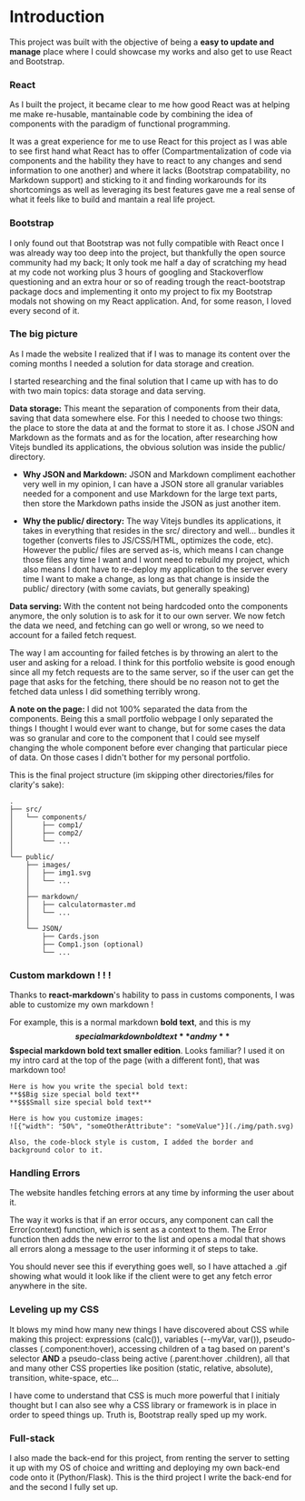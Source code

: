 # Introduction

This project was built with the objective of being a **easy to update and manage** place where I could showcase my works and also get to use React and Bootstrap.

### React
As I built the project, it became clear to me how good React was at helping me make re-husable, mantainable code by combining the idea of components with the paradigm of functional programming.

It was a great experience for me to use React for this project as I was able to see first hand what React has to offer (Compartmentalization of code via components and the hability they have to react to any changes and send information to one another) and where it lacks (Bootstrap compatability, no Markdown support) and sticking to it and finding workarounds for its shortcomings as well as leveraging its best features gave me a real sense of what it feels like to build and mantain a real life project.

### Bootstrap
I only found out that Bootstrap was not fully compatible with React once I was already way too deep into the project, but thankfully the open source community had my back; It only took me half a day of scratching my head at my code not working plus 3 hours of googling and Stackoverflow questioning and an extra hour or so of reading trough the react-bootstrap package docs and implementing it onto my project to fix my Bootstrap modals not showing on my React application. And, for some reason, I loved every second of it.

### The big picture
As I made the website I realized that if I was to manage its content over the coming months I needed a solution for data storage and creation.

I started researching and the final solution that I came up with has to do with two main topics: data storage and data serving.

**Data storage:** This meant the separation of components from their data, saving that data somewhere else. For this I needed to choose two things: the place to store the data at and the format to store it as. I chose JSON and Markdown as the formats and as for the location, after researching how Vitejs bundled its applications, the obvious solution was inside the public/ directory.

- **Why JSON and Markdown:** JSON and Markdown compliment eachother very well in my opinion, I can have a JSON store all granular variables needed for a component and use Markdown for the large text parts, then store the Markdown paths inside the JSON as just another item.

- **Why the public/ directory:** The way Vitejs bundles its applications, it takes in everything that resides in the src/ directory and well... bundles it together (converts files to JS/CSS/HTML, optimizes the code, etc). However the public/ files are served as-is, which means I can change those files any time I want and I wont need to rebuild my project, which also means I dont have to re-deploy my application to the server every time I want to make a change, as long as that change is inside the public/ directory (with some caviats, but generally speaking)

**Data serving:** With the content not being hardcoded onto the components anymore, the only solution is to ask for it to our own server. We now fetch the data we need, and fetching can go well or wrong, so we need to account for a failed fetch request.

The way I am accounting for failed fetches is by throwing an alert to the user and asking for a reload. I think for this portfolio website is good enough since all my fetch requests are to the same server, so if the user can get the page that asks for the fetching, there should be no reason not to get the fetched data unless I did something terribly wrong.

**A note on the page:** I did not 100% separated the data from the components. Being this a small portfolio webpage I only separated the things I thought I would ever want to change, but for some cases the data was so granular and core to the component that I could see myself changing the whole component before ever changing that particular piece of data. On those cases I didn't bother for my personal portfolio.


This is the final project structure (im skipping other directories/files for clarity's sake):
```
.
├── src/
│   └── components/
│       ├── comp1/
│       ├── comp2/
│       └── ...
│       
└── public/
    ├── images/
    │   ├── img1.svg
    │   └── ...
    │
    ├── markdown/
    │   ├── calculatormaster.md
    │   └── ...
    │
    └── JSON/
        ├── Cards.json
        ├── Comp1.json (optional)
        └── ...
```

### Custom markdown ! ! !
Thanks to **react-markdown**'s hability to pass in customs components, I was able to customize my own markdown !

For example, this is a normal markdown **bold text**, and this is my **$$special markdown bold text** and my **$$$special markdown bold text smaller edition**. Looks familiar? I used it on my intro card at the top of the page (with a different font), that was markdown too!

```
Here is how you write the special bold text:
**$$Big size special bold text**
**$$$Small size special bold text**

Here is how you customize images:
![{"width": "50%", "someOtherAttribute": "someValue"}](./img/path.svg)

Also, the code-block style is custom, I added the border and background color to it.

```

### Handling Errors
The website handles fetching errors at any time by informing the user about it.

The way it works is that if an error occurs, any component can call the Error(context) function, which is
sent as a context to them. The Error function then adds the new error to the list and opens a modal that shows all errors along a message to the user informing it of steps to take.

You should never see this if everything goes well, so I have attached a .gif showing what would it look like if the client were to get any fetch error anywhere in the site.

### Leveling up my CSS
It blows my mind how many new things I have discovered about CSS while making this project: expressions (calc()), variables (--myVar, var()), pseudo-classes (.component:hover), accessing children of a tag based on parent's selector **AND** a pseudo-class being active (.parent:hover .children), all that and many other CSS properties like position (static, relative, absolute), transition, white-space, etc...

I have come to understand that CSS is much more powerful that I initialy thought but I can also see why a CSS library or framework is in place in order to speed things up. Truth is, Bootstrap really sped up my work.

### Full-stack
I also made the back-end for this project, from renting the server to setting it up with my OS of choice and writting and deploying my own back-end code onto it (Python/Flask). This is the third project I write the back-end for and the second I fully set up.
